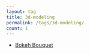 ```yaml
---
layout: tag
title: 3d-modeling
permalink: /tags/3d-modeling/
count: 1
---
```


- [Bokeh Bouquet](https://p13i.io/posts/2021/06/bokeh-bouquet/)

